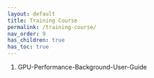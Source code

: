 ```yaml
---
layout: default
title: Training Course
permalink: /training-course/
nav_order: 9
has_children: true
has_toc: true
---
```


1. GPU-Performance-Background-User-Guide